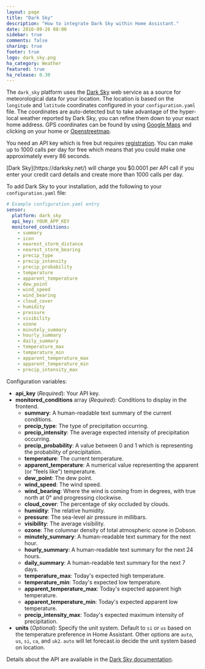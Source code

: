 ```yaml
---
layout: page
title: "Dark Sky"
description: "How to integrate Dark Sky within Home Assistant."
date: 2016-09-26 08:00
sidebar: true
comments: false
sharing: true
footer: true
logo: dark_sky.png
ha_category: Weather
featured: true
ha_release: 0.30
---
```


The `dark_sky` platform uses the [Dark Sky](https://darksky.net/) web service as a source for meteorological data for your location. The location is based on the `longitude` and `latitude` coordinates configured in your `configuration.yaml` file. The coordinates are auto-detected but to take advantage of the hyper-local weather reported by Dark Sky, you can refine them down to your exact home address. GPS coordinates can be found by using [Google Maps](https://www.google.com/maps) and clicking on your home or [Openstreetmap](http://www.openstreetmap.org/).

You need an API key which is free but requires [registration](hhttps://darksky.net/dev/register). You can make up to 1000 calls per day for free which means that you could make one approximately every 86 seconds.

<p class='note warning'>
[Dark Sky](https://darksky.net/) will charge you $0.0001 per API call if you enter your credit card details and create more than 1000 calls per day.
</p>

To add Dark Sky to your installation, add the following to your `configuration.yaml` file:

```yaml
# Example configuration.yaml entry
sensor:
  platform: dark_sky
  api_key: YOUR_APP_KEY
  monitored_conditions:
    - summary
    - icon
    - nearest_storm_distance
    - nearest_storm_bearing
    - precip_type
    - precip_intensity
    - precip_probability
    - temperature
    - apparent_temperature
    - dew_point
    - wind_speed
    - wind_bearing
    - cloud_cover
    - humidity
    - pressure
    - visibility
    - ozone
    - minutely_summary
    - hourly_summary
    - daily_summary
    - temperature_max
    - temperature_min
    - apparent_temperature_max
    - apparent_temperature_min
    - precip_intensity_max
```

Configuration variables:

- **api_key** (*Required*): Your API key.
- **monitored_conditions** array (*Required*): Conditions to display in the frontend.
  - **summary**: A human-readable text summary of the current conditions.
  - **precip_type**: The type of precipitation occurring.
  - **precip_intensity**: The average expected intensity of precipitation occurring.
  - **precip_probability**: A value between 0 and 1 which is representing the probability of precipitation.
  - **temperature**: The current temperature.
  - **apparent_temperature**: A numerical value representing the apparent (or "feels like") temperature.
  - **dew_point**: The dew point.
  - **wind_speed**: The wind speed.
  - **wind_bearing**: Where the wind is coming from in degrees, with true north at 0° and progressing clockwise.
  - **cloud_cover**: The percentage of sky occluded by clouds.
  - **humidity**: The relative humidity.
  - **pressure**: The sea-level air pressure in millibars.
  - **visibility**: The average visibility.
  - **ozone**: The columnar density of total atmospheric ozone in Dobson.
  - **minutely_summary**: A human-readable text summary for the next hour.
  - **hourly_summary**: A human-readable text summary for the next 24 hours.
  - **daily_summary**: A human-readable text summary for the next 7 days.
  - **temperature_max**: Today's expected high temperature.
  - **temperature_min**: Today's expected low temperature.
  - **apparent_temperature_max**: Today's expected apparent high temperature.
  - **apparent_temperature_min**: Today's expected apparent low temperature.
  - **precip_intensity_max**: Today's expected maximum intensity of precipitation.
- **units** (*Optional*): Specify the unit system. Default to `si` or `us` based on the temperature preference in Home Assistant. Other options are `auto`, `us`, `si`, `ca`, and `uk2`.
`auto` will let forecast.io decide the unit system based on location.

Details about the API are available in the [Dark Sky documentation](https://darksky.net/dev/docs).

